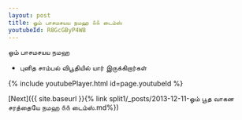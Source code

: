```yaml
---
layout: post
title: ஓம் பாசமசயய நமஹ ௧௧ டைம்ஸ்
youtubeId: R8GcGByP4W8
---
```

 
 
 ஓம் பாசமசயய நமஹ  
 
 -  புனித சாம்பல் விபூதியில் யார் இருக்கிறார்கள் 
 
  
 
  
 
 
 
 
 
 


{% include youtubePlayer.html id=page.youtubeId %}
 
[Next]({{ site.baseurl }}{% link  split1/_posts/2013-12-11-ஓம் பூத வாகன சரத்தையே நமஹ ௧௧ டைம்ஸ்.md%})
 

